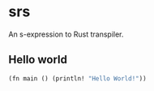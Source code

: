 # srs

An s-expression to Rust transpiler.

## Hello world

```lisp
(fn main () (println! "Hello World!"))
```
